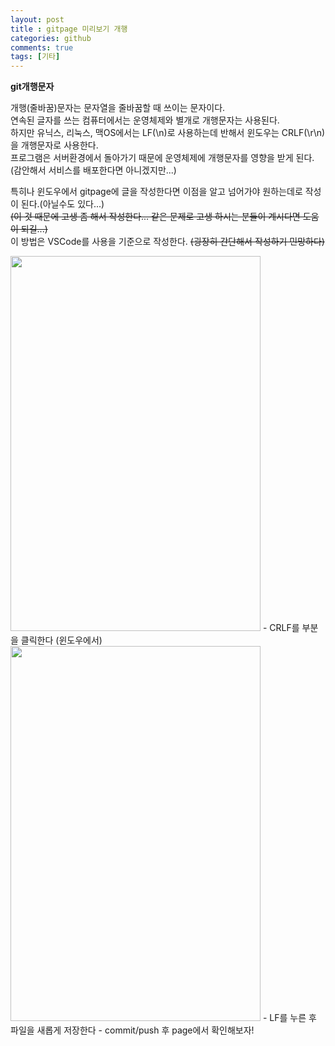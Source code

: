 ```yaml
---
layout: post
title : gitpage 미리보기 개행 
categories: github
comments: true
tags: [기타]
---
```


**git개행문자**

개행(줄바꿈)문자는 문자열을 줄바꿈할 때 쓰이는 문자이다.   
연속된 글자를 쓰는 컴퓨터에서는 운영체제와 별개로 개행문자는 사용된다.   
하지만 유닉스, 리눅스, 맥OS에서는 LF(\n)로 사용하는데 반해서 윈도우는 CRLF(\r\n)을 개행문자로 사용한다.   
프로그램은 서버환경에서 돌아가기 때문에 운영체제에 개행문자를 영향을 받게 된다.   
(감안해서 서비스를 배포한다면 아니겠지만...)   

특히나 윈도우에서 gitpage에 글을 작성한다면 이점을 알고 넘어가야 원하는데로 작성이 된다.(아닐수도 있다...)   
~~(이 것 때문에 고생 좀 해서 작성한다... 같은 문제로 고생 하시는 분들이 계시다면 도움이 되길...)~~  
이 방법은 VSCode를 사용을 기준으로 작성한다. ~~(굉장히 간단해서 작성하기 민망하다)~~

<img width="400" height="600" src="/blog/images/20181223gitpage/1.png"/>
-  CRLF를 부분을 클릭한다 (윈도우에서)

<img width="400" height="600" src="/blog/images/20181223gitpage/2.png"/>
-  LF를 누른 후 파일을 새롭게 저장한다
-  commit/push 후 page에서 확인해보자!